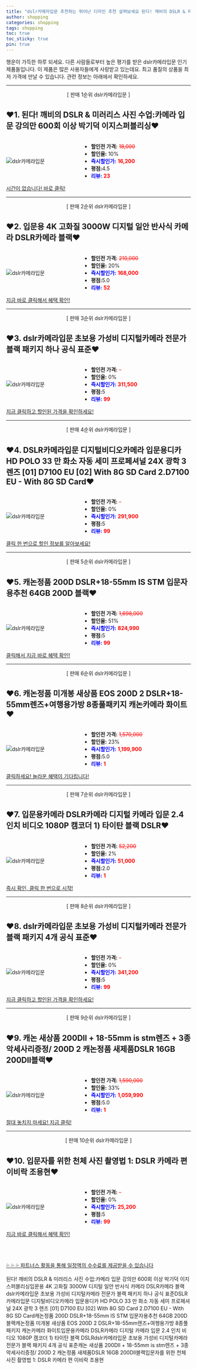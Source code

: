 ```yaml
---
title: "dslr카메라입문 추천하는 뛰어난 디자인 추천 살펴보세요 된다! 깨비의 DSLR & 미러리스"
author: shopping
categories: shopping
tags: shopping
toc: true
toc_sticky: true
pin: true
---
```

행운이 가득한 하루 되세요. 다른 사람들로부터 높은 평가를 받은 dslr카메라입문 인기 제품들입니다. 이 제품은 많은 사용자들에게 사랑받고 있는데요. 최고 품질의 상품을 최저 가격에 만날 수 있습니다. 관련 정보는 아래에서 확인하세요.

---
<p class="toplist" style="margin: 0 auto; display: block; width: fit-content;">[ 판매 1순위 dslr카메라입문 ]</p>

<h2><strong>❤️1. 된다! 깨비의 DSLR & 미러리스 사진 수업:카메라 입문 강의만 600회 이상 박기덕 이지스퍼블리싱❤️</strong></h2>

<div style="display: flex; align-items: center;">
    <div style="flex: 0.4;">
        <img src="https://thumbnail6.coupangcdn.com/thumbnails/remote/230x230ex/image/retail-product-api/A00077021/97969315/109137250/main/9791163033257_L.jpg" alt="dslr카메라입문" style="max-width: 100%;">
    </div>
    <div style="flex: 0.6; margin-left: 10px;">
        <ul>
            <li><strong>할인전 가격:</strong> <del style="color: red;">18,000</del></li>
            <li><strong>할인율:</strong> 10%</li>
            <li><span style='color:blue'><strong>즉시할인가:</strong></span> <span style='color:red'><strong>16,200</strong></span></li>
            <li><strong>평점:</strong>4.5</li>
            <li><span style='color:blue'><strong>리뷰:</strong></span> <span style='color:red'><strong>23</strong></span></li>
        </ul>
    </div>
</div>
<div class="center">
    <a href="https://William4Davisa.github.io?lptag=AF9450613&subid=githubio&pageKey=6530197483&traceid=V0-153&itemId=14500752384&vendorItemId=81743789563" class="myButton">
        시간이 없습니다! 바로 클릭!
    </a>
</div>


---
<p class="toplist" style="margin: 0 auto; display: block; width: fit-content;">[ 판매 2순위 dslr카메라입문 ]</p>

<h2><strong>❤️2. 입문용 4K 고화질 3000W 디지털 일안 반사식 카메라 DSLR카메라 블랙❤️</strong></h2>

<div style="display: flex; align-items: center;">
    <div style="flex: 0.4;">
        <img src="https://thumbnail9.coupangcdn.com/thumbnails/remote/230x230ex/image/vendor_inventory/c919/e341b0a3d51ca9a49ea959b839cbb3328eee77142d6ae79df8e5d2e52f70.png" alt="dslr카메라입문" style="max-width: 100%;">
    </div>
    <div style="flex: 0.6; margin-left: 10px;">
        <ul>
            <li><strong>할인전 가격:</strong> <del style="color: red;">210,000</del></li>
            <li><strong>할인율:</strong> 20%</li>
            <li><span style='color:blue'><strong>즉시할인가:</strong></span> <span style='color:red'><strong>168,000</strong></span></li>
            <li><strong>평점:</strong>5.0</li>
            <li><span style='color:blue'><strong>리뷰:</strong></span> <span style='color:red'><strong>52</strong></span></li>
        </ul>
    </div>
</div>
<div class="center">
    <a href="https://William4Davisa.github.io?lptag=AF9450613&subid=githubio&pageKey=7184886949&traceid=V0-153&itemId=18128166835&vendorItemId=84342293396" class="myButton">
        지금 바로 클릭해서 혜택 확인!
    </a>
</div>


---
<p class="toplist" style="margin: 0 auto; display: block; width: fit-content;">[ 판매 3순위 dslr카메라입문 ]</p>

<h2><strong>❤️3. dslr카메라입문 초보용 가성비 디지털카메라 전문가 블랙 패키지 하나 공식 표준❤️</strong></h2>

<div style="display: flex; align-items: center;">
    <div style="flex: 0.4;">
        <img src="https://thumbnail9.coupangcdn.com/thumbnails/remote/230x230ex/image/vendor_inventory/33ad/9921b3e9d5154eea59598e21f639580dea3d89a5b7f25fbcedac62960c53.jpg" alt="dslr카메라입문" style="max-width: 100%;">
    </div>
    <div style="flex: 0.6; margin-left: 10px;">
        <ul>
            <li><strong>할인전 가격:</strong> <del style="color: red;">-</del></li>
            <li><strong>할인율:</strong> 0%</li>
            <li><span style='color:blue'><strong>즉시할인가:</strong></span> <span style='color:red'><strong>311,500</strong></span></li>
            <li><strong>평점:</strong>5</li>
            <li><span style='color:blue'><strong>리뷰:</strong></span> <span style='color:red'><strong>99</strong></span></li>
        </ul>
    </div>
</div>
<div class="center">
    <a href="https://William4Davisa.github.io?lptag=AF9450613&subid=githubio&pageKey=7582846985&traceid=V0-153&itemId=20020869580&vendorItemId=87117588850" class="myButton">
        지금 클릭하고 할인된 가격을 확인하세요!
    </a>
</div>


---
<p class="toplist" style="margin: 0 auto; display: block; width: fit-content;">[ 판매 4순위 dslr카메라입문 ]</p>

<h2><strong>❤️4. DSLR카메라입문 디지털비디오카메라 입문용디카 HD POLO 33 만 화소 자동 세미 프로페셔널 24X 광학 3 렌즈 [01] D7100 EU [02] With 8G SD Card 2.D7100 EU - With 8G SD Card❤️</strong></h2>

<div style="display: flex; align-items: center;">
    <div style="flex: 0.4;">
        <img src="https://thumbnail9.coupangcdn.com/thumbnails/remote/230x230ex/image/vendor_inventory/7484/b32545fa09cf9c4ab968f0a5fbcad220b435fc451585f8fee5193bef5a5d.jpg" alt="dslr카메라입문" style="max-width: 100%;">
    </div>
    <div style="flex: 0.6; margin-left: 10px;">
        <ul>
            <li><strong>할인전 가격:</strong> <del style="color: red;">-</del></li>
            <li><strong>할인율:</strong> 0%</li>
            <li><span style='color:blue'><strong>즉시할인가:</strong></span> <span style='color:red'><strong>291,900</strong></span></li>
            <li><strong>평점:</strong>5</li>
            <li><span style='color:blue'><strong>리뷰:</strong></span> <span style='color:red'><strong>99</strong></span></li>
        </ul>
    </div>
</div>
<div class="center">
    <a href="https://William4Davisa.github.io?lptag=AF9450613&subid=githubio&pageKey=7544580963&traceid=V0-153&itemId=19841077239&vendorItemId=88180559240" class="myButton">
        클릭 한 번으로 할인 정보를 알아보세요!
    </a>
</div>


---
<p class="toplist" style="margin: 0 auto; display: block; width: fit-content;">[ 판매 5순위 dslr카메라입문 ]</p>

<h2><strong>❤️5. 캐논정품 200D DSLR+18-55mm IS STM 입문자용추천 64GB 200D 블랙❤️</strong></h2>

<div style="display: flex; align-items: center;">
    <div style="flex: 0.4;">
        <img src="https://thumbnail7.coupangcdn.com/thumbnails/remote/230x230ex/image/vendor_inventory/810c/47a01bc61451e0f9b75fc6f845ef94dd0a6241fb3308c5b92e4531a351f4.jpg" alt="dslr카메라입문" style="max-width: 100%;">
    </div>
    <div style="flex: 0.6; margin-left: 10px;">
        <ul>
            <li><strong>할인전 가격:</strong> <del style="color: red;">1,698,000</del></li>
            <li><strong>할인율:</strong> 51%</li>
            <li><span style='color:blue'><strong>즉시할인가:</strong></span> <span style='color:red'><strong>824,990</strong></span></li>
            <li><strong>평점:</strong>5</li>
            <li><span style='color:blue'><strong>리뷰:</strong></span> <span style='color:red'><strong>99</strong></span></li>
        </ul>
    </div>
</div>
<div class="center">
    <a href="https://William4Davisa.github.io?lptag=AF9450613&subid=githubio&pageKey=7681144840&traceid=V0-153&itemId=20516725151&vendorItemId=86567782715" class="myButton">
        클릭해서 지금 바로 혜택 확인!
    </a>
</div>


---
<p class="toplist" style="margin: 0 auto; display: block; width: fit-content;">[ 판매 6순위 dslr카메라입문 ]</p>

<h2><strong>❤️6. 캐논정품 미개봉 새상품 EOS 200D 2 DSLR+18-55mm렌즈+여행용가방 8종풀패키지 캐논카메라 화이트❤️</strong></h2>

<div style="display: flex; align-items: center;">
    <div style="flex: 0.4;">
        <img src="https://thumbnail10.coupangcdn.com/thumbnails/remote/230x230ex/image/vendor_inventory/a780/6283a5950f3ae1b6443a714e80f21ff1e8d49aeac27c769e8e5c6e05aa5f.png" alt="dslr카메라입문" style="max-width: 100%;">
    </div>
    <div style="flex: 0.6; margin-left: 10px;">
        <ul>
            <li><strong>할인전 가격:</strong> <del style="color: red;">1,570,000</del></li>
            <li><strong>할인율:</strong> 23%</li>
            <li><span style='color:blue'><strong>즉시할인가:</strong></span> <span style='color:red'><strong>1,199,900</strong></span></li>
            <li><strong>평점:</strong>5.0</li>
            <li><span style='color:blue'><strong>리뷰:</strong></span> <span style='color:red'><strong>1</strong></span></li>
        </ul>
    </div>
</div>
<div class="center">
    <a href="https://William4Davisa.github.io?lptag=AF9450613&subid=githubio&pageKey=7717280855&traceid=V0-153&itemId=20701755272&vendorItemId=86705312852" class="myButton">
        클릭하세요! 놀라운 혜택이 기다립니다!
    </a>
</div>


---
<p class="toplist" style="margin: 0 auto; display: block; width: fit-content;">[ 판매 7순위 dslr카메라입문 ]</p>

<h2><strong>❤️7. 입문용카메라 DSLR카메라 디지털 카메라 입문 2.4 인치 비디오 1080P 캠코더 1) 타이탄 블랙 DSLR❤️</strong></h2>

<div style="display: flex; align-items: center;">
    <div style="flex: 0.4;">
        <img src="https://thumbnail10.coupangcdn.com/thumbnails/remote/230x230ex/image/vendor_inventory/1f82/9e3b1856639fc693da364420b84c401a97f700f9a18b116f6a17d9c7c43e.jpg" alt="dslr카메라입문" style="max-width: 100%;">
    </div>
    <div style="flex: 0.6; margin-left: 10px;">
        <ul>
            <li><strong>할인전 가격:</strong> <del style="color: red;">52,200</del></li>
            <li><strong>할인율:</strong> 2%</li>
            <li><span style='color:blue'><strong>즉시할인가:</strong></span> <span style='color:red'><strong>51,000</strong></span></li>
            <li><strong>평점:</strong>2.0</li>
            <li><span style='color:blue'><strong>리뷰:</strong></span> <span style='color:red'><strong>1</strong></span></li>
        </ul>
    </div>
</div>
<div class="center">
    <a href="https://William4Davisa.github.io?lptag=AF9450613&subid=githubio&pageKey=7898499346&traceid=V0-153&itemId=21640026850&vendorItemId=88690874188" class="myButton">
        즉시 확인, 클릭 한 번으로 시작!
    </a>
</div>


---
<p class="toplist" style="margin: 0 auto; display: block; width: fit-content;">[ 판매 8순위 dslr카메라입문 ]</p>

<h2><strong>❤️8. dslr카메라입문 초보용 가성비 디지털카메라 전문가 블랙 패키지 4개 공식 표준❤️</strong></h2>

<div style="display: flex; align-items: center;">
    <div style="flex: 0.4;">
        <img src="https://thumbnail9.coupangcdn.com/thumbnails/remote/230x230ex/image/vendor_inventory/33ad/9921b3e9d5154eea59598e21f639580dea3d89a5b7f25fbcedac62960c53.jpg" alt="dslr카메라입문" style="max-width: 100%;">
    </div>
    <div style="flex: 0.6; margin-left: 10px;">
        <ul>
            <li><strong>할인전 가격:</strong> <del style="color: red;">-</del></li>
            <li><strong>할인율:</strong> 0%</li>
            <li><span style='color:blue'><strong>즉시할인가:</strong></span> <span style='color:red'><strong>341,200</strong></span></li>
            <li><strong>평점:</strong>5</li>
            <li><span style='color:blue'><strong>리뷰:</strong></span> <span style='color:red'><strong>99</strong></span></li>
        </ul>
    </div>
</div>
<div class="center">
    <a href="https://William4Davisa.github.io?lptag=AF9450613&subid=githubio&pageKey=7582846985&traceid=V0-153&itemId=20020869576&vendorItemId=87117588803" class="myButton">
        지금 클릭하고 할인된 가격을 확인하세요!
    </a>
</div>


---
<p class="toplist" style="margin: 0 auto; display: block; width: fit-content;">[ 판매 9순위 dslr카메라입문 ]</p>

<h2><strong>❤️9. 캐논 새상품 200Dll + 18-55mm is stm렌즈 + 3종 악세사리증정/ 200D 2 캐논정품 새제품DSLR 16GB 200Dll블랙❤️</strong></h2>

<div style="display: flex; align-items: center;">
    <div style="flex: 0.4;">
        <img src="https://thumbnail9.coupangcdn.com/thumbnails/remote/230x230ex/image/vendor_inventory/cdca/ef8fee23d55fd2fc39e04e597345cae5272530c5ca58065092065878f8db.jpg" alt="dslr카메라입문" style="max-width: 100%;">
    </div>
    <div style="flex: 0.6; margin-left: 10px;">
        <ul>
            <li><strong>할인전 가격:</strong> <del style="color: red;">1,590,000</del></li>
            <li><strong>할인율:</strong> 33%</li>
            <li><span style='color:blue'><strong>즉시할인가:</strong></span> <span style='color:red'><strong>1,059,990</strong></span></li>
            <li><strong>평점:</strong>5.0</li>
            <li><span style='color:blue'><strong>리뷰:</strong></span> <span style='color:red'><strong>1</strong></span></li>
        </ul>
    </div>
</div>
<div class="center">
    <a href="https://William4Davisa.github.io?lptag=AF9450613&subid=githubio&pageKey=8210049160&traceid=V0-153&itemId=23561607019&vendorItemId=86570401202" class="myButton">
        절대 놓치지 마세요! 지금 클릭!
    </a>
</div>


---
<p class="toplist" style="margin: 0 auto; display: block; width: fit-content;">[ 판매 10순위 dslr카메라입문 ]</p>

<h2><strong>❤️10. 입문자를 위한 천체 사진 촬영법 1: DSLR 카메라 편 이비락 조용현❤️</strong></h2>

<div style="display: flex; align-items: center;">
    <div style="flex: 0.4;">
        <img src="https://thumbnail10.coupangcdn.com/thumbnails/remote/230x230ex/image/retail/images/2024/03/04/11/0/03d4f06f-ef1d-4e37-aed6-86f2cdf6f10a.jpg" alt="dslr카메라입문" style="max-width: 100%;">
    </div>
    <div style="flex: 0.6; margin-left: 10px;">
        <ul>
            <li><strong>할인전 가격:</strong> <del style="color: red;">-</del></li>
            <li><strong>할인율:</strong> 0%</li>
            <li><span style='color:blue'><strong>즉시할인가:</strong></span> <span style='color:red'><strong>25,200</strong></span></li>
            <li><strong>평점:</strong>5</li>
            <li><span style='color:blue'><strong>리뷰:</strong></span> <span style='color:red'><strong>99</strong></span></li>
        </ul>
    </div>
</div>
<div class="center">
    <a href="https://William4Davisa.github.io?lptag=AF9450613&subid=githubio&pageKey=7923413955&traceid=V0-153&itemId=21775439497&vendorItemId=88887168763" class="myButton">
        지금 바로 클릭해서 혜택 확인!
    </a>
</div>

<br><br><br>[💦 💦 💦 파트너스 활동을 통해 일정액의 수수료를 제공받을 수 있습니다](https://link.coupang.com/a/bcpT2c)<br><br>된다! 깨비의 DSLR & 미러리스 사진 수업:카메라 입문 강의만 600회 이상 박기덕 이지스퍼블리싱입문용 4K 고화질 3000W 디지털 일안 반사식 카메라 DSLR카메라 블랙dslr카메라입문 초보용 가성비 디지털카메라 전문가 블랙 패키지 하나 공식 표준DSLR카메라입문 디지털비디오카메라 입문용디카 HD POLO 33 만 화소 자동 세미 프로페셔널 24X 광학 3 렌즈 [01] D7100 EU [02] With 8G SD Card 2.D7100 EU - With 8G SD Card캐논정품 200D DSLR+18-55mm IS STM 입문자용추천 64GB 200D 블랙캐논정품 미개봉 새상품 EOS 200D 2 DSLR+18-55mm렌즈+여행용가방 8종풀패키지 캐논카메라 화이트입문용카메라 DSLR카메라 디지털 카메라 입문 2.4 인치 비디오 1080P 캠코더 1) 타이탄 블랙 DSLRdslr카메라입문 초보용 가성비 디지털카메라 전문가 블랙 패키지 4개 공식 표준캐논 새상품 200Dll + 18-55mm is stm렌즈 + 3종 악세사리증정/ 200D 2 캐논정품 새제품DSLR 16GB 200Dll블랙입문자를 위한 천체 사진 촬영법 1: DSLR 카메라 편 이비락 조용현